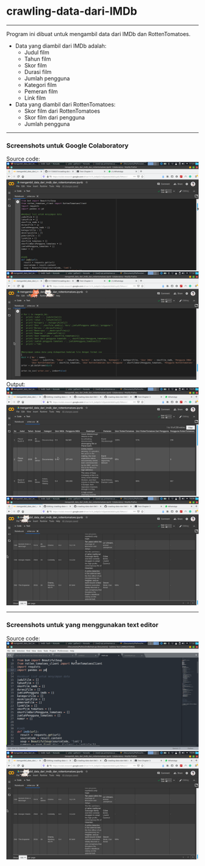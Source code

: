 # crawling-data-dari-IMDb

<hr>

Program ini dibuat untuk mengambil data dari IMDb dan RottenTomatoes.

<ul>
  <li>
    Data yang diambil dari IMDb adalah:
    <ul>
      <li>Judul film</li>
      <li>Tahun film</li>
      <li>Skor film</li>
      <li>Durasi film</li>
      <li>Jumlah pengguna</li>
      <li>Kategori film</li>
      <li>Pemeran film</li>
      <li>Link film</li>
     </ul>
  </li>

 <li>
   Data yang diambil dari RottenTomatoes:
   <ul>
    <li>Skor film dari RottenTomatoes</li>
    <li>Skor film dari pengguna</li>
    <li>Jumlah pengguna</li>

   </ul>
 </li>
</ul>

<hr>

<h3>Screenshots untuk Google Colaboratory</h3>
Source code:
<img src="https://github.com/S11720037/crawling-data-dari-IMDb/raw/master/screenshots/Screenshot_20200301_175136.png">
<img src="https://github.com/S11720037/crawling-data-dari-IMDb/raw/master/screenshots/Screenshot_20200301_175205.png">
Output:
<img src="https://github.com/S11720037/crawling-data-dari-IMDb/raw/master/screenshots/Screenshot_20200301_180557.png">
<img src="https://github.com/S11720037/crawling-data-dari-IMDb/raw/master/screenshots/Screenshot_20200301_180615.png">

<hr>
<h3>Screenshots untuk yang menggunakan text editor</h3>
Source code:<br>
<img src="https://github.com/S11720037/crawling-data-dari-IMDb/raw/master/screenshots/Screenshot_20200301_175300.png">
<img src="https://github.com/S11720037/crawling-data-dari-IMDb/raw/master/screenshots/Screenshot_20200301_180615.png">

